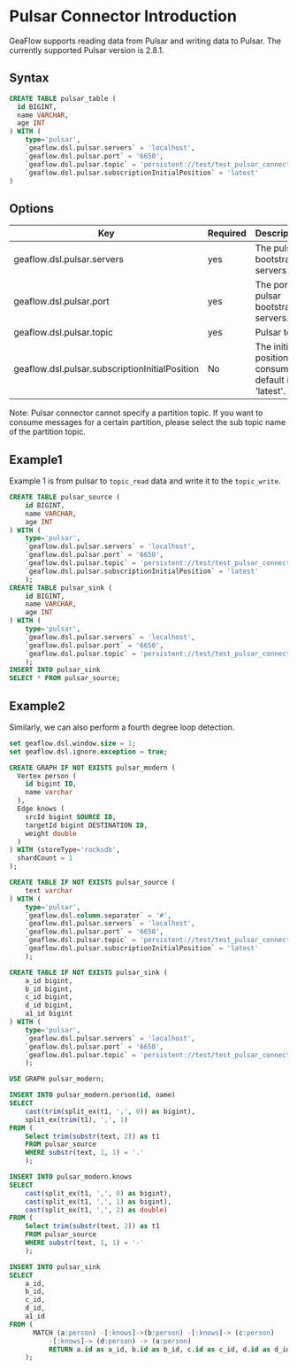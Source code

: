 # Pulsar Connector Introduction
GeaFlow supports reading data from Pulsar and writing data to Pulsar. The currently supported Pulsar version is 2.8.1.
## Syntax
```sql
CREATE TABLE pulsar_table (
  id BIGINT,
  name VARCHAR,
  age INT
) WITH (
	type='pulsar',
    `geaflow.dsl.pulsar.servers` = 'localhost',
    `geaflow.dsl.pulsar.port` = '6650',
    `geaflow.dsl.pulsar.topic` = 'persistent://test/test_pulsar_connector/topic_read',
    `geaflow.dsl.pulsar.subscriptionInitialPosition` = 'latest'
)
```
## Options

| Key | Required | Description |
| -------- | -------- | -------- |
| geaflow.dsl.pulsar.servers     | yes    | The pulsar bootstrap servers list.      |
| geaflow.dsl.pulsar.port     | yes     | The port of pulsar bootstrap servers.      |
| geaflow.dsl.pulsar.topic     | yes     | Pulsar topic|
| geaflow.dsl.pulsar.subscriptionInitialPosition     | No     | The initial position of consumer, default is 'latest'.|

Note: Pulsar connector cannot specify a partition topic. If you want to consume messages for a certain partition, please select the sub topic name of the partition topic.
## Example1
Example 1 is from pulsar to `topic_read` data and write it to the `topic_write`.
```sql
CREATE TABLE pulsar_source (
    id BIGINT,
    name VARCHAR,
    age INT
) WITH (
    type='pulsar',
    `geaflow.dsl.pulsar.servers` = 'localhost',
    `geaflow.dsl.pulsar.port` = '6650',
    `geaflow.dsl.pulsar.topic` = 'persistent://test/test_pulsar_connector/topic_read',
    `geaflow.dsl.pulsar.subscriptionInitialPosition` = 'latest'
    );
CREATE TABLE pulsar_sink (
    id BIGINT,
    name VARCHAR,
    age INT
) WITH (
    type='pulsar',
    `geaflow.dsl.pulsar.servers` = 'localhost',
    `geaflow.dsl.pulsar.port` = '6650',
    `geaflow.dsl.pulsar.topic` = 'persistent://test/test_pulsar_connector/topic_write'
    );
INSERT INTO pulsar_sink
SELECT * FROM pulsar_source;
```
## Example2
Similarly, we can also perform a fourth degree loop detection.
```sql
set geaflow.dsl.window.size = 1;
set geaflow.dsl.ignore.exception = true;

CREATE GRAPH IF NOT EXISTS pulsar_modern (
  Vertex person (
    id bigint ID,
    name varchar
  ),
  Edge knows (
    srcId bigint SOURCE ID,
    targetId bigint DESTINATION ID,
    weight double
  )
) WITH (storeType='rocksdb',
  shardCount = 1
);

CREATE TABLE IF NOT EXISTS pulsar_source (
    text varchar
) WITH (
    type='pulsar',
    `geaflow.dsl.column.separator` = '#',
    `geaflow.dsl.pulsar.servers` = 'localhost',
    `geaflow.dsl.pulsar.port` = '6650',
    `geaflow.dsl.pulsar.topic` = 'persistent://test/test_pulsar_connector/topic_read',
    `geaflow.dsl.pulsar.subscriptionInitialPosition` = 'latest'
    );

CREATE TABLE IF NOT EXISTS pulsar_sink (
    a_id bigint,
    b_id bigint,
    c_id bigint,
    d_id bigint,
    a1_id bigint
) WITH (
    type='pulsar',
    `geaflow.dsl.pulsar.servers` = 'localhost',
    `geaflow.dsl.pulsar.port` = '6650',
    `geaflow.dsl.pulsar.topic` = 'persistent://test/test_pulsar_connector/topic_write'
    );

USE GRAPH pulsar_modern;

INSERT INTO pulsar_modern.person(id, name)
SELECT
    cast(trim(split_ex(t1, ',', 0)) as bigint),
    split_ex(trim(t1), ',', 1)
FROM (
    Select trim(substr(text, 2)) as t1
    FROM pulsar_source
    WHERE substr(text, 1, 1) = '.'
    );

INSERT INTO pulsar_modern.knows
SELECT
    cast(split_ex(t1, ',', 0) as bigint),
    cast(split_ex(t1, ',', 1) as bigint),
    cast(split_ex(t1, ',', 2) as double)
FROM (
    Select trim(substr(text, 2)) as t1
    FROM pulsar_source
    WHERE substr(text, 1, 1) = '-'
    );

INSERT INTO pulsar_sink
SELECT
    a_id,
    b_id,
    c_id,
    d_id,
    a1_id
FROM (
      MATCH (a:person) -[:knows]->(b:person) -[:knows]-> (c:person)
          -[:knows]-> (d:person) -> (a:person)
          RETURN a.id as a_id, b.id as b_id, c.id as c_id, d.id as d_id, a.id as a1_id
    );
```
